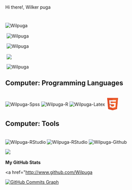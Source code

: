 # 
Hi there!, Wilker puga
#

##
<p><img align="center" src="https://github-readme-stats.vercel.app/api/top-langs?usernamewilpuga_count=20&show_icons=true&locale=en&layout=compact" alt="Wilpuga" /></p>

<p>&nbsp;<img align="center" src="https://github-readme-stats.vercel.app/api?username=Wilpuga&show_icons=true&locale=en" alt="Wilpuga" /></p>
<p>&nbsp;<img align="center" src="https://github-readme-streak-stats.herokuapp.com/?user=Wilpuga" alt="Wilpuga" /></p>
<p>&nbsp;<img align="center" src="https://github-profile-summary-cards.vercel.app/api/cards/profile-details?username=Wilpuga&theme=github" /></p>
<p>&nbsp;<img align="center" src="https://github-stats-alpha.vercel.app/api?username=Wilpuga&bc=ebebeb&ic=0E8AD9" alt="Wilpuga" /></p>

## Computer: Programming Languages

<div style="display: inline_block"><br>
<img align="center" alt="Wilpuga-Spss" height="40" width="40" src="https://cdn.jsdelivr.net/gh/devicons/devicon/icons/spss/spss-plain.svg"/>
<img align="center" alt="Wilpuga-R" height="40" width="40" src="https://cdn.jsdelivr.net/gh/devicons/devicon/icons/r/r-original.svg"/>
<img align="center" alt="Wilpuga-Latex" height="40" width="40" src="https://cdn.jsdelivr.net/gh/devicons/devicon/icons/latex/latex-original.svg"/>
<img align="center" alt="Wilpuga-HTML" height="40" width="40" src="https://raw.githubusercontent.com/devicons/devicon/master/icons/html5/html5-original.svg"/>
</div>

 ## Computer: Tools
 
<div style="display: inline_block"><br>
<img align="center" alt="Wilpuga-RStudio" height="40" width="40" src="https://cdn.jsdelivr.net/gh/devicons/devicon/icons/rstudio/rstudio-original.svg"/>
 <img align="center" alt="Wilpuga-RStudio" height="40" width="40" src="https://cdn.jsdelivr.net/gh/devicons/devicon/icons/vscode/vscode-original-wordmark.svg" />
 <img align="center" alt="Wilpuga-Github" height="40" width="40" src="https://cdn.jsdelivr.net/gh/devicons/devicon/icons/github/github-original-wordmark.svg" />
  
 <div> 
  
  <a href="https://www.linkedin.com/in/Wilkerpuga-9b721223" target="_blank"><img src="https://img.shields.io/badge/-LinkedIn-%230077B5?style=for-the-badge&logo=linkedin&logoColor=white" target="_blank"></a> 
 </div>
  

<b>My GitHub Stats</b>


<a href="http://www.github.com/Wilpuga

<a href="http://www.github.com/peguimasid"><img src="https://github-readme-activity-graph.cyclic.app/graph?username=peguimasid&bg_color=171717&color=ffffff&line=3382ed&point=ffffff&area_color=171717&area=true&hide_border=true&custom_title=GitHub%20Commits%20Graph" alt="GitHub Commits Graph" /></a>







